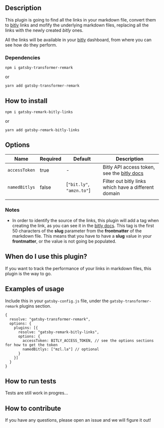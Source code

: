 ## Description

This plugin is going to find all the links in your markdown file, convert them to [bitly](https://bitly.com/) links and mofify the underlying markdown files, replacing all the links with the newly created _bitly_ ones.

All the links will be available in your [bitly](https://bitly.com/) dashboard, from where you can see how do they perform.

### Dependencies

`npm i gatsby-transformer-remark`

or

`yarn add gatsby-transformer-remark`

## How to install

`npm i gatsby-remark-bitly-links`

or

`yarn add gatsby-remark-bitly-links`

## Options

| Name          | Required | Default                   | Description                                                                                                      |
| ------------- | -------- | ------------------------- | ---------------------------------------------------------------------------------------------------------------- |
| `accessToken` | true     | -                         | Bitly API access token, see the [bitly docs](https://dev.bitly.com/v4_documentation.html#section/Authentication) |
| `namedBitlys` | false    | [`"bit.ly"`, `"amzn.to"`] | Filter out bitly links which have a different domain                                                             |
|               |

### Notes

- In order to identify the source of the links, this plugin will add a tag when creating the link, as you can see it in the [bitly docs](https://dev.bitly.com/v4/#operation/createFullBitlink). This tag is the first 50 characters of the **slug** parameter from the **frontmatter** of the markdown file. This means that you have to have a **slug** value in your **frontmatter**, or the value is not going be populated.

## When do I use this plugin?

If you want to track the performance of your links in markdown files, this plugin is the way to go.

## Examples of usage

Include this in your `gatsby-config.js` file, under the `gatsby-transformer-remark` plugins section.

    {
      resolve: "gatsby-transformer-remark",
      options: {
        plugins: [{
          resolve: "gatsby-remark-bitly-links",
          options: {
            accessToken: BITLY_ACCESS_TOKEN, // see the options sections for how to get the token
            namedBitlys: ["mzl.la"] // optional
          }
        }]
      }
    }

## How to run tests

Tests are still work in progres...

## How to contribute

If you have any questions, please open an issue and we will figure it out!
